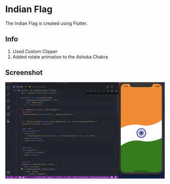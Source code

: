 # Indian Flag

The Indian Flag is created using Flutter.

## Info

1. Used Custom Clipper
2. Added rotate animation to the Ashoka Chakra

## Screenshot

<p align="left">
  <img src="https://github.com/sbis04/indian_flag_flutter/blob/master/Screenshot/indian_flag_flutter.gif">
</p>
